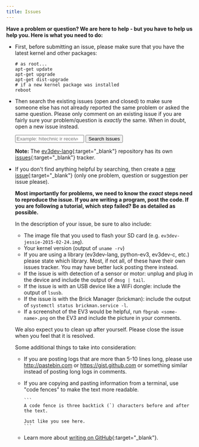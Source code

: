 ```yaml
---
title: Issues
---
```


__Have a problem or question? We are here to help - but you have to help us help you.
Here is what you need to do:__

*   First, before submitting an issue, please make sure that you have the latest
    kernel and other packages:

        # as root...
        apt-get update
        apt-get upgrade
        apt-get dist-upgrade
        # if a new kernel package was installed
        reboot
    
*   Then search the existing issues (open and closed) to make sure someone else has
    not already reported the same problem or asked the same question. Please only
    comment on an existing issue if you are fairly sure your problem/question is
    *exactly* the same. When in doubt, open a new issue instead.

    <p>
        <form id="search-issue-form" onSubmit="window.open('https://github.com/ev3dev/ev3dev/issues?q=is%3Aissue+'
                + document.getElementById('search-issues').value.replace(' ', '+')); return false;">
            <input id="search-issues" type="search" placeholder="Example: hitechnic ir receiver" />
            <input type="submit" value="Search Issues" />
        </form>
    </p>

    __Note:__ The [ev3dev-lang]{:target="_blank"} repository has its own
    [issues][ev3dev-lang-issues]{:target="_blank"} tracker.

*   If you don't find anything helpful by searching, then create a [new issue]{:target="_blank"}
    (only one problem, question or suggestion per issue please).

    __Most importantly for problems, we need to know the *exact* steps need to reproduce the
    issue. If you are writing a program, post the code. If you are following
    a tutorial, which step failed? Be as detailed as possible.__

    In the description of your issue, be sure to also include:

    *   The image file that you used to flash your SD card (e.g. `ev3dev-jessie-2015-02-24.img`).
    *   Your kernel version (output of `uname -rv`)
    *   If you are using a library (ev3dev-lang, python-ev3, ev3dev-c, etc.) please
        state which library. Most, if not all, of these have their own issues tracker.
        You may have better luck posting there instead.
    *   If the issue is with detection of a sensor or motor: unplug and plug in the
        device and include the output of `dmsg | tail`.
    *   If the issue is with an USB device like a WiFi dongle: include the output of `lsusb`.
    *   If the issue is with the Brick Manager (brickman): include the output of
        `systemctl status brickman.service -l`.
    *   If a screenshot of the EV3 would be helpful, run `fbgrab <some-name>.png`
        on the EV3 and include the picture in your comments.
    <p />

    We also expect you to clean up after yourself. Please close the issue when
    you feel that it is resolved.

    Some additional things to take into consideration:

    *   If you are posting logs that are more than 5-10 lines long, please use
        <http://pastebin.com> or <https://gist.github.com> or something similar
        instead of posting long logs in comments.

    *   If you are copying and pasting information from a terminal, use "code fences"
        to make the text more readable.

            ```
            A code fence is three backtick (`) characters before and after the text.

            Just like you see here.
            ```

    * Learn more about [writing on GitHub]{:target="_blank"}.

[ev3dev-lang]: https://github.com/ev3dev/ev3dev-lang
[ev3dev-lang-issues]: https://github.com/ev3dev/ev3dev-lang/issues
[new issue]: https://github.com/ev3dev/ev3dev/issues/new
[writing on GitHub]: https://help.github.com/categories/writing-on-github/
